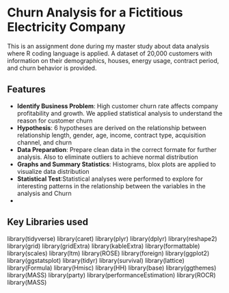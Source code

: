 # Churn Analysis for a Fictitious Electricity Company
This is an assignment done during my master study about data analysis  where R coding language is applied. A dataset of 20,000 customers with information on their demographics, houses, energy usage, contract period, and churn behavior is provided. 

## Features
- **Identify Business Problem**: High customer churn rate affects company profitability and growth. We applied statistical analysis to understand the reason for customer churn
- **Hypothesis**: 6 hypotheses are derived on the relationship between relationship length, gender, age, income, contract type, acquisition channel, and churn
- **Data Preparation**: Prepare clean data in the correct formate for further analysis. Also to eliminate outliers to achieve normal distribution
- **Graphs and Summary Statistics**: Histograms, blox plots are applied to visualize data distribution
- **Statistical Test**:Statistical analyses were performed to explore for interesting patterns in the relationship between the variables in the analysis and Churn
- 
## Key Libraries used
library(tidyverse) 
library(caret)
library(plyr)
library(dplyr) 
library(reshape2)
library(grid)
library(gridExtra) 
library(kableExtra) 
library(formattable) 
library(scales)
library(ltm)
library(ROSE)
library(foreign) 
library(ggplot2)
library(ggstatsplot)
library(tidyr)
library(survival) 
library(lattice) 
library(Formula) 
library(Hmisc)
library(HH)
library(base)
library(ggthemes) 
library(MASS)
library(party) 
library(performanceEstimation)
library(ROCR)
library(MASS)


